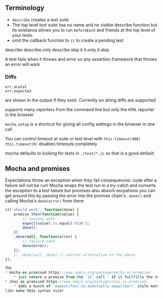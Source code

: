 ## Terminology

* `describe` creates a _test suite_
* The top level _test suite_ has no name and no visible describe function but its existance allows you to run `beforeEach` and friends at the top level of your tests.
* omit the callback function to `it` to create a pending test

describe
describe.only
describe.skip
it
it.only
it.skip

A test fails when it throws and error so any assertion framework that throws an error will work

### Diffs

    err.acutal
    err.expected

are shown in the output if they exist.
Currently on string diffs are supported

supports many reporters from the command line but only the `HTML` reporter in the browser

`mocha.setup` is a shortcut for giving all config settings in the browser in one call

You can control timeout at suite or test level with `this.timeout(400)`
`this.timeout(0)` disables timeouts completely

mocha defaults to looking for tests in `./test/*.js` so that is a good default


## Mocha and promises

Expectations throw an exception when they fail
    consequences:
        code after a failure will not be run!
Mocha wraps the test run in a try-catch and converts the exception to a test failure
but promises also absorb excpetions
    you can get around this by passing the error into the promise chain's `.done()` and calling Mocha's `done(error)` from there

```js
it('should work', function(done) {
    promise.then(function(value) {
        // success path
        expect(value).to.equal('blah');
        done();
    })
    .done(null, function(error) {
        // failure path
        done(error);
    });
    // .done(null, done) // shorter alternative to the above
});

The
* mocha-as-promised https://www.npmjs.org/package/mocha-as-promised
    * just return a promise from the `it` call - if it fullfills the test passes, fails then the test fails
* chai-as-promised https://www.npmjs.org/package/chai-as-promised
    * adds a bunch of `expect(foo).to.eventually.equal(bar)` style matchers
libs make this syntax nicer
